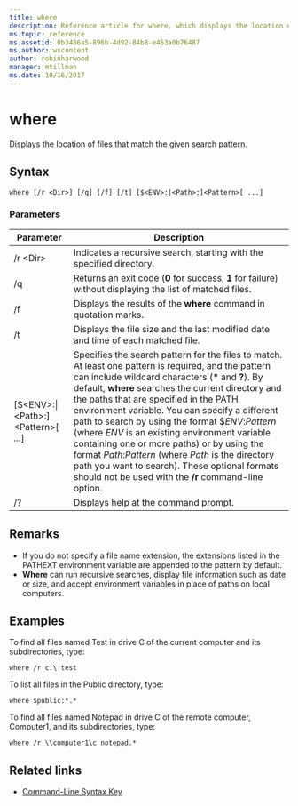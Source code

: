 ```yaml
---
title: where
description: Reference article for where, which displays the location of files that match the given search pattern.
ms.topic: reference
ms.assetid: 0b3486a5-896b-4d92-84b8-e463a0b76487
ms.author: wscontent
author: robinharwood
manager: mtillman
ms.date: 10/16/2017
---
```


# where



Displays the location of files that match the given search pattern.



## Syntax

```
where [/r <Dir>] [/q] [/f] [/t] [$<ENV>:|<Path>:]<Pattern>[ ...]
```

### Parameters

|Parameter|Description|
|---------|-----------|
|/r \<Dir>|Indicates a recursive search, starting with the specified directory.|
|/q|Returns an exit code (**0** for success, **1** for failure) without displaying the list of matched files.|
|/f|Displays the results of the **where** command in quotation marks.|
|/t|Displays the file size and the last modified date and time of each matched file.|
|[$\<ENV>:\|\<Path>:]\<Pattern>[ ...]|Specifies the search pattern for the files to match. At least one pattern is required, and the pattern can include wildcard characters (**&#42;** and **?**). By default, **where** searches the current directory and the paths that are specified in the PATH environment variable. You can specify a different path to search by using the format $*ENV*:*Pattern* (where *ENV* is an existing environment variable containing one or more paths) or by using the format *Path*:*Pattern* (where *Path* is the directory path you want to search). These optional formats should not be used with the **/r** command-line option.|
|/?|Displays help at the command prompt.|

## Remarks

-   If you do not specify a file name extension, the extensions listed in the PATHEXT environment variable are appended to the pattern by default.
-   **Where** can run recursive searches, display file information such as date or size, and accept environment variables in place of paths on local computers.

## Examples

To find all files named Test in drive C of the current computer and its subdirectories, type:
```
where /r c:\ test
```
To list all files in the Public directory, type:
```
where $public:*.*
```
To find all files named Notepad in drive C of the remote computer, Computer1, and its subdirectories, type:
```
where /r \\computer1\c notepad.*
```

## Related links

- [Command-Line Syntax Key](command-line-syntax-key.md)